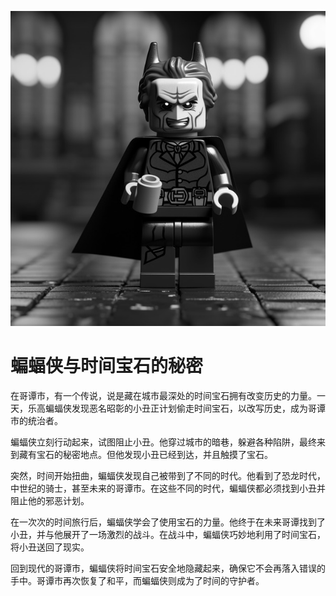 ![](story-img/other-05.jpg)

# 蝙蝠侠与时间宝石的秘密

在哥谭市，有一个传说，说是藏在城市最深处的时间宝石拥有改变历史的力量。一天，乐高蝙蝠侠发现恶名昭彰的小丑正计划偷走时间宝石，以改写历史，成为哥谭市的统治者。

蝙蝠侠立刻行动起来，试图阻止小丑。他穿过城市的暗巷，躲避各种陷阱，最终来到藏有宝石的秘密地点。但他发现小丑已经到达，并且触摸了宝石。

突然，时间开始扭曲，蝙蝠侠发现自己被带到了不同的时代。他看到了恐龙时代，中世纪的骑士，甚至未来的哥谭市。在这些不同的时代，蝙蝠侠都必须找到小丑并阻止他的邪恶计划。

在一次次的时间旅行后，蝙蝠侠学会了使用宝石的力量。他终于在未来哥谭找到了小丑，并与他展开了一场激烈的战斗。在战斗中，蝙蝠侠巧妙地利用了时间宝石，将小丑送回了现实。

回到现代的哥谭市，蝙蝠侠将时间宝石安全地隐藏起来，确保它不会再落入错误的手中。哥谭市再次恢复了和平，而蝙蝠侠则成为了时间的守护者。

